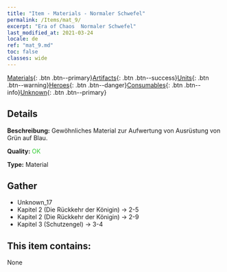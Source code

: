 ```yaml
---
title: "Item - Materials - Normaler Schwefel"
permalink: /Items/mat_9/
excerpt: "Era of Chaos  Normaler Schwefel"
last_modified_at: 2021-03-24
locale: de
ref: "mat_9.md"
toc: false
classes: wide
---
```

 [Materials](/de/Items/){: .btn .btn--primary}[Artifacts](/de/Items/Artifacts/){: .btn .btn--success}[Units](/de/Items/Units/){: .btn .btn--warning}[Heroes](/de/Items/Heroes/){: .btn .btn--danger}[Consumables](/de/Items/Consumables/){: .btn .btn--info}[Unknown](/de/Items/Unknown/){: .btn .btn--primary}

## Details
 **Beschreibung:** Gewöhnliches Material zur Aufwertung von Ausrüstung von Grün auf Blau.

 **Quality:** <span style="color: #32CD32">OK</span>

 **Type:** Material

## Gather

*    Unknown_17 
*    Kapitel 2 (Die Rückkehr der Königin) -> 2-5 
*    Kapitel 2 (Die Rückkehr der Königin) -> 2-9 
*    Kapitel 3 (Schutzengel) -> 3-4 

## This item contains:

  None

